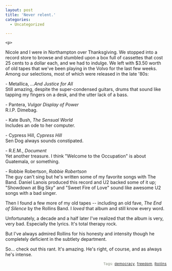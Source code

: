 ```yaml
---
layout: post
title: 'Never relent.'
categories:
  - Uncategorized

---
```



    <p>
Nicole and I were in Northampton over Thanksgiving.  We stopped into a record store to browse and stumbled upon a box full of cassettes that cost 25 cents to a dollar each, and we had to indulge.  We left with $3.50 worth of old tapes that we've been playing in the Volvo for the last few weeks.  Among our selections, most of which were released in the late '80s:
</p><p>
- Metallica, <em>...And Justice for All
<br /></em>Still amazing, despite the super-condensed guitars, drums that sound like tapping my fingers on a desk, and the utter lack of a bass.
</p><p>
- Pantera, <em>Vulgar Display of Power
<br /></em>R.I.P. Dimebag.
</p><p>
- Kate Bush, <em>The Sensual World
<br /></em>Includes an ode to her computer.
</p><p>
- Cypress Hill, <em>Cypress Hill
<br /></em>Sen Dog always sounds constipated.
</p><p>
- R.E.M., <em>Document
<br /></em>Yet another treasure.  I think "Welcome to the Occupation" is about Guatemala, or something.
</p><p>
- Robbie Robertson, <em>Robbie Robertson
<br /></em>The guy can't sing but he's written some of my favorite songs with The Band.  Daniel Lanois produced this record and U2 backed some of it up; "Showdown at Big Sky" and "Sweet Fire of Love" sound like awesome U2 songs with a bad singer.
</p><p>
Then I found a few more of my old tapes -- including an old fave, <em>The End of Silence </em>by the Rollins Band.  I <em>loved </em>that album and still know every word.
</p><p>
Unfortunately, a decade and a half later I've realized that the album is very, very bad.  Especially the lyrics.  It's total therapy rock.
</p><p>
But I've always admired Rollins for his honesty and intensity though he completely deficient in the subtlety department.
</p><p>
So... check out this rant.  It's amazing.  He's right, of course, and as always he's intense.
</p><p>

</p>
<p style="text-align:right;font-size:11px;letter-spacing:.05em;color:#808979;">Tags: <a href="http://www.technorati.com/tag/democracy" rel="tag">democracy</a>, <a href="http://www.technorati.com/tag/freedom" rel="tag">freedom</a>, <a href="http://www.technorati.com/tag/Rollins" rel="tag">Rollins</a></p>
  

